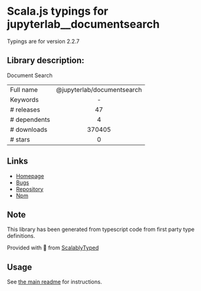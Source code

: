 
# Scala.js typings for jupyterlab__documentsearch

Typings are for version 2.2.7

## Library description:
Document Search

|                    |                 |
| ------------------ | :-------------: |
| Full name          | @jupyterlab/documentsearch |
| Keywords           | - |
| # releases         | 47 |
| # dependents       | 4 |
| # downloads        | 370405 |
| # stars            | 0 |

## Links
- [Homepage](https://github.com/jupyterlab/jupyterlab)
- [Bugs](https://github.com/jupyterlab/jupyterlab/issues)
- [Repository](https://github.com/jupyterlab/jupyterlab)
- [Npm](https://www.npmjs.com/package/%40jupyterlab%2Fdocumentsearch)
    


## Note
This library has been generated from typescript code from first party type definitions.

Provided with :purple_heart: from [ScalablyTyped](https://github.com/oyvindberg/ScalablyTyped)

## Usage
See [the main readme](../../readme.md) for instructions.


